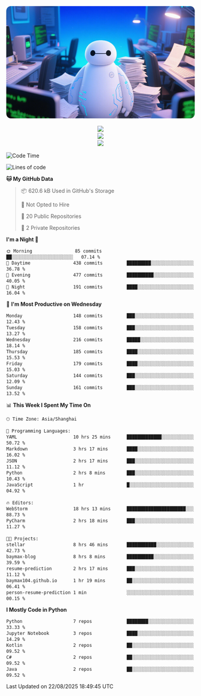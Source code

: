 <div align="center">
  <!--
  <img src="https://readme-typing-svg.demolab.com?font=Zhi+Mang+Xing&size=40&pause=1000&color=000000&center=true&vCenter=true&lines=Baymax%E5%B0%8F%E6%8C%AF;Hello%20World"/><br/>
  -->
  <img src="assets/author_banner.png" height="300"/><br/>
  <br/>
  <img src="https://skillicons.dev/icons?i=python,java,kotlin,c,rust,cs,javascript,typescript" /><br/>
  <img src="https://skillicons.dev/icons?i=pytorch,spring,vue,fastapi,docker,mysql,mongodb,linux" /><br/>
  <img src="https://skillicons.dev/icons?i=idea,pycharm,webstorm,androidstudio,vscode,git,vim,obsidian" /><br/>
</div>

<!--START_SECTION:waka-->
![Code Time](http://img.shields.io/badge/Code%20Time-1%2C285%20hrs%2033%20mins-blue)

![Lines of code](https://img.shields.io/badge/From%20Hello%20World%20I%27ve%20Written-6.1%20million%20lines%20of%20code-blue)

**🐱 My GitHub Data** 

> 📦 620.6 kB Used in GitHub's Storage 
 > 
> 🚫 Not Opted to Hire
 > 
> 📜 20 Public Repositories 
 > 
> 🔑 2 Private Repositories 
 > 
**I'm a Night 🦉** 

```text
🌞 Morning                85 commits          ██░░░░░░░░░░░░░░░░░░░░░░░   07.14 % 
🌆 Daytime                438 commits         █████████░░░░░░░░░░░░░░░░   36.78 % 
🌃 Evening                477 commits         ██████████░░░░░░░░░░░░░░░   40.05 % 
🌙 Night                  191 commits         ████░░░░░░░░░░░░░░░░░░░░░   16.04 % 
```
📅 **I'm Most Productive on Wednesday** 

```text
Monday                   148 commits         ███░░░░░░░░░░░░░░░░░░░░░░   12.43 % 
Tuesday                  158 commits         ███░░░░░░░░░░░░░░░░░░░░░░   13.27 % 
Wednesday                216 commits         █████░░░░░░░░░░░░░░░░░░░░   18.14 % 
Thursday                 185 commits         ████░░░░░░░░░░░░░░░░░░░░░   15.53 % 
Friday                   179 commits         ████░░░░░░░░░░░░░░░░░░░░░   15.03 % 
Saturday                 144 commits         ███░░░░░░░░░░░░░░░░░░░░░░   12.09 % 
Sunday                   161 commits         ███░░░░░░░░░░░░░░░░░░░░░░   13.52 % 
```


📊 **This Week I Spent My Time On** 

```text
🕑︎ Time Zone: Asia/Shanghai

💬 Programming Languages: 
YAML                     10 hrs 25 mins      █████████████░░░░░░░░░░░░   50.72 % 
Markdown                 3 hrs 17 mins       ████░░░░░░░░░░░░░░░░░░░░░   16.02 % 
JSON                     2 hrs 17 mins       ███░░░░░░░░░░░░░░░░░░░░░░   11.12 % 
Python                   2 hrs 8 mins        ███░░░░░░░░░░░░░░░░░░░░░░   10.43 % 
JavaScript               1 hr                █░░░░░░░░░░░░░░░░░░░░░░░░   04.92 % 

🔥 Editors: 
WebStorm                 18 hrs 13 mins      ██████████████████████░░░   88.73 % 
PyCharm                  2 hrs 18 mins       ███░░░░░░░░░░░░░░░░░░░░░░   11.27 % 

🐱‍💻 Projects: 
stellar                  8 hrs 46 mins       ███████████░░░░░░░░░░░░░░   42.73 % 
baymax-blog              8 hrs 8 mins        ██████████░░░░░░░░░░░░░░░   39.59 % 
resume-prediction        2 hrs 17 mins       ███░░░░░░░░░░░░░░░░░░░░░░   11.12 % 
baymax104.github.io      1 hr 19 mins        ██░░░░░░░░░░░░░░░░░░░░░░░   06.41 % 
person-resume-prediction 1 min               ░░░░░░░░░░░░░░░░░░░░░░░░░   00.15 % 
```

**I Mostly Code in Python** 

```text
Python                   7 repos             ████████░░░░░░░░░░░░░░░░░   33.33 % 
Jupyter Notebook         3 repos             ████░░░░░░░░░░░░░░░░░░░░░   14.29 % 
Kotlin                   2 repos             ██░░░░░░░░░░░░░░░░░░░░░░░   09.52 % 
C#                       2 repos             ██░░░░░░░░░░░░░░░░░░░░░░░   09.52 % 
Java                     2 repos             ██░░░░░░░░░░░░░░░░░░░░░░░   09.52 % 
```




 Last Updated on 22/08/2025 18:49:45 UTC
<!--END_SECTION:waka-->





